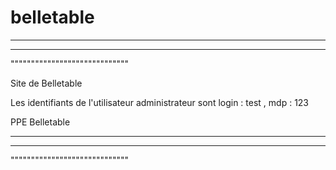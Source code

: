 # belletable
_____________________________
-----------------------------
"""""""""""""""""""""""""""""

Site de Belletable

  Les identifiants de l'utilisateur administrateur sont login : test , mdp : 123

PPE Belletable

_____________________________
-----------------------------
"""""""""""""""""""""""""""""
